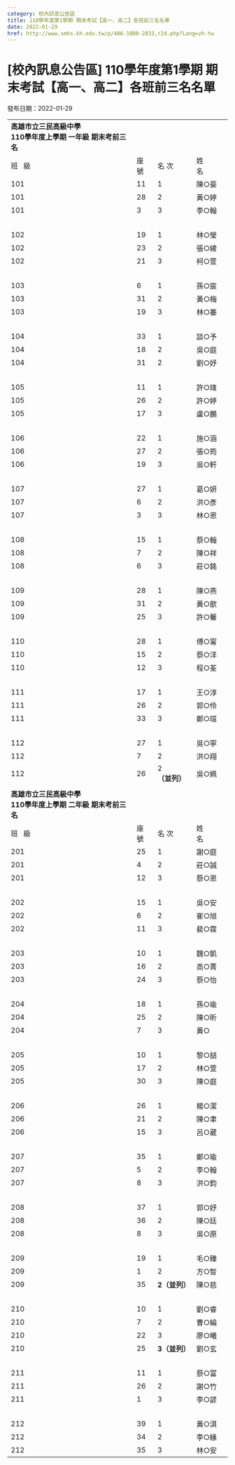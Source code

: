 ```yaml
---
category: 校內訊息公告區
title: 110學年度第1學期 期末考試【高一、高二】各班前三名名單
date: 2022-01-29
href: http://www.smhs.kh.edu.tw/p/406-1000-2833,r24.php?Lang=zh-tw
---
```


# [校內訊息公告區] 110學年度第1學期 期末考試【高一、高二】各班前三名名單

發布日期：2022-01-29

<div><div></div><div><table><colgroup><col><col></colgroup><tbody><tr><td><span><strong><span>高雄市立三民高級中學<br> 110學年度上學期 一年級 期末考前三名</span></strong></span><tr><td><span><span>班   級</span></span><td><span><span>座號</span></span><td><span><span>名 次</span></span><td><span><span>姓　　名</span></span><tr><td><span><span>101</span></span><td><span><span>11</span></span><td><span><span>1</span></span><td><span><span>陳○豪</span></span><tr><td><span><span>101</span></span><td><span><span>28</span></span><td><span><span>2</span></span><td><span><span>黃○婷</span></span><tr><td><span><span>101</span></span><td><span><span>3</span></span><td><span><span>3</span></span><td><span><span>李○翰</span></span><tr><td> <td> <td> <td> <tr><td><span><span>102</span></span><td><span><span>19</span></span><td><span><span>1</span></span><td><span><span>林○瑩</span></span><tr><td><span><span>102</span></span><td><span><span>23</span></span><td><span><span>2</span></span><td><span><span>張○綾</span></span><tr><td><span><span>102</span></span><td><span><span>21</span></span><td><span><span>3</span></span><td><span><span>柯○萱</span></span><tr><td> <td> <td> <td> <tr><td><span><span>103</span></span><td><span><span>6</span></span><td><span><span>1</span></span><td><span><span>孫○宸</span></span><tr><td><span><span>103</span></span><td><span><span>31</span></span><td><span><span>2</span></span><td><span><span>黃○梅</span></span><tr><td><span><span>103</span></span><td><span><span>19</span></span><td><span><span>3</span></span><td><span><span>林○蓁</span></span><tr><td> <td> <td> <td> <tr><td><span><span>104</span></span><td><span><span>33</span></span><td><span><span>1</span></span><td><span><span>談○予</span></span><tr><td><span><span>104</span></span><td><span><span>18</span></span><td><span><span>2</span></span><td><span><span>吳○庭</span></span><tr><td><span><span>104</span></span><td><span><span>31</span></span><td><span><span>2</span></span><td><span><span>劉○妤</span></span><tr><td> <td> <td> <td> <tr><td><span><span>105</span></span><td><span><span>11</span></span><td><span><span>1</span></span><td><span><span>許○瑋</span></span><tr><td><span><span>105</span></span><td><span><span>26</span></span><td><span><span>2</span></span><td><span><span>許○婷</span></span><tr><td><span><span>105</span></span><td><span><span>17</span></span><td><span><span>3</span></span><td><span><span>盧○鵬</span></span><tr><td> <td> <td> <td> <tr><td><span><span>106</span></span><td><span><span>22</span></span><td><span><span>1</span></span><td><span><span>施○涵</span></span><tr><td><span><span>106</span></span><td><span><span>27</span></span><td><span><span>2</span></span><td><span><span>張○筠</span></span><tr><td><span><span>106</span></span><td><span><span>19</span></span><td><span><span>3</span></span><td><span><span>吳○軒</span></span><tr><td> <td> <td> <td> <tr><td><span><span>107</span></span><td><span><span>27</span></span><td><span><span>1</span></span><td><span><span>葛○妍</span></span><tr><td><span><span>107</span></span><td><span><span>6</span></span><td><span><span>2</span></span><td><span><span>洪○彥</span></span><tr><td><span><span>107</span></span><td><span><span>3</span></span><td><span><span>3</span></span><td><span><span>林○恩</span></span><tr><td> <td> <td> <td> <tr><td><span><span>108</span></span><td><span><span>15</span></span><td><span><span>1</span></span><td><span><span>蔡○翰</span></span><tr><td><span><span>108</span></span><td><span><span>7</span></span><td><span><span>2</span></span><td><span><span>陳○祥</span></span><tr><td><span><span>108</span></span><td><span><span>6</span></span><td><span><span>3</span></span><td><span><span>莊○銘</span></span><tr><td> <td> <td> <td> <tr><td><span><span>109</span></span><td><span><span>28</span></span><td><span><span>1</span></span><td><span><span>陳○燕</span></span><tr><td><span><span>109</span></span><td><span><span>31</span></span><td><span><span>2</span></span><td><span><span>黃○歆</span></span><tr><td><span><span>109</span></span><td><span><span>25</span></span><td><span><span>3</span></span><td><span><span>許○馨</span></span><tr><td> <td> <td> <td> <tr><td><span><span>110</span></span><td><span><span>28</span></span><td><span><span>1</span></span><td><span><span>傅○甯</span></span><tr><td><span><span>110</span></span><td><span><span>15</span></span><td><span><span>2</span></span><td><span><span>蔡○洋</span></span><tr><td><span><span>110</span></span><td><span><span>12</span></span><td><span><span>3</span></span><td><span><span>程○荃</span></span><tr><td> <td> <td> <td> <tr><td><span><span>111</span></span><td><span><span>17</span></span><td><span><span>1</span></span><td><span><span>王○淳</span></span><tr><td><span><span>111</span></span><td><span><span>26</span></span><td><span><span>2</span></span><td><span><span>郭○伶</span></span><tr><td><span><span>111</span></span><td><span><span>33</span></span><td><span><span>3</span></span><td><span><span>鄭○瑄</span></span><tr><td> <td> <td> <td> <tr><td><span><span>112</span></span><td><span><span>27</span></span><td><span><span>1</span></span><td><span><span>吳○寧</span></span><tr><td><span><span>112</span></span><td><span><span>7</span></span><td><span><span>2</span></span><td><span><span>洪○翔</span></span><tr><td><span><span>112</span></span><td><span><span>26</span></span><td><span><span>2<strong>（並列）</strong></span></span><td><span><span>吳○姵</span></span><tr><td><span><span></span></span><td><span><span></span></span><td><span><span></span></span><td><span><span></span></span><tr><td><span><strong><span><span>高雄市立三民高級中學<br> 110學年度上學期 二年級 期末考前三名</span></span></strong></span><tr><td><span><span><span>班   級</span></span></span><td><span><span><span>座號</span></span></span><td><span><span><span>名 次</span></span></span><td><span><span><span>姓　　名</span></span></span><tr><td><span><span><span>201</span></span></span><td><span><span><span>25</span></span></span><td><span><span><span>1</span></span></span><td><span><span><span>謝○庭</span></span></span><tr><td><span><span><span>201</span></span></span><td><span><span><span>4</span></span></span><td><span><span><span>2</span></span></span><td><span><span><span>莊○誠</span></span></span><tr><td><span><span><span>201</span></span></span><td><span><span><span>12</span></span></span><td><span><span><span>3</span></span></span><td><span><span><span>蔡○恩</span></span></span><tr><td> <td> <td> <td> <tr><td><span><span><span>202</span></span></span><td><span><span><span>15</span></span></span><td><span><span><span>1</span></span></span><td><span><span><span>吳○安</span></span></span><tr><td><span><span><span>202</span></span></span><td><span><span><span>6</span></span></span><td><span><span><span>2</span></span></span><td><span><span><span>崔○旭</span></span></span><tr><td><span><span><span>202</span></span></span><td><span><span><span>11</span></span></span><td><span><span><span>3</span></span></span><td><span><span><span>裴○霆</span></span></span><tr><td> <td> <td> <td> <tr><td><span><span><span>203</span></span></span><td><span><span><span>10</span></span></span><td><span><span><span>1</span></span></span><td><span><span><span>魏○凱</span></span></span><tr><td><span><span><span>203</span></span></span><td><span><span><span>16</span></span></span><td><span><span><span>2</span></span></span><td><span><span><span>高○菁</span></span></span><tr><td><span><span><span>203</span></span></span><td><span><span><span>24</span></span></span><td><span><span><span>3</span></span></span><td><span><span><span>蔡○怡</span></span></span><tr><td> <td> <td> <td> <tr><td><span><span><span>204</span></span></span><td><span><span><span>18</span></span></span><td><span><span><span>1</span></span></span><td><span><span><span>孫○瑜</span></span></span><tr><td><span><span><span>204</span></span></span><td><span><span><span>25</span></span></span><td><span><span><span>2</span></span></span><td><span><span><span>陳○昕</span></span></span><tr><td><span><span><span>204</span></span></span><td><span><span><span>7</span></span></span><td><span><span><span>3</span></span></span><td><span><span><span>黃○</span></span></span><tr><td> <td> <td> <td> <tr><td><span><span><span>205</span></span></span><td><span><span><span>10</span></span></span><td><span><span><span>1</span></span></span><td><span><span><span>黎○喆</span></span></span><tr><td><span><span><span>205</span></span></span><td><span><span><span>17</span></span></span><td><span><span><span>2</span></span></span><td><span><span><span>林○萱</span></span></span><tr><td><span><span><span>205</span></span></span><td><span><span><span>30</span></span></span><td><span><span><span>3</span></span></span><td><span><span><span>陳○庭</span></span></span><tr><td> <td> <td> <td> <tr><td><span><span><span>206</span></span></span><td><span><span><span>26</span></span></span><td><span><span><span>1</span></span></span><td><span><span><span>楊○潔</span></span></span><tr><td><span><span><span>206</span></span></span><td><span><span><span>21</span></span></span><td><span><span><span>2</span></span></span><td><span><span><span>陳○聿</span></span></span><tr><td><span><span><span>206</span></span></span><td><span><span><span>15</span></span></span><td><span><span><span>3</span></span></span><td><span><span><span>呂○葳</span></span></span><tr><td> <td> <td> <td> <tr><td><span><span><span>207</span></span></span><td><span><span><span>35</span></span></span><td><span><span><span>1</span></span></span><td><span><span><span>鄭○瑜</span></span></span><tr><td><span><span><span>207</span></span></span><td><span><span><span>5</span></span></span><td><span><span><span>2</span></span></span><td><span><span><span>李○翰</span></span></span><tr><td><span><span><span>207</span></span></span><td><span><span><span>8</span></span></span><td><span><span><span>3</span></span></span><td><span><span><span>洪○鈞</span></span></span><tr><td> <td> <td> <td> <tr><td><span><span><span>208</span></span></span><td><span><span><span>37</span></span></span><td><span><span><span>1</span></span></span><td><span><span><span>郭○妤</span></span></span><tr><td><span><span><span>208</span></span></span><td><span><span><span>36</span></span></span><td><span><span><span>2</span></span></span><td><span><span><span>陳○廷</span></span></span><tr><td><span><span><span>208</span></span></span><td><span><span><span>8</span></span></span><td><span><span><span>3</span></span></span><td><span><span><span>吳○原</span></span></span><tr><td> <td> <td> <td> <tr><td><span><span><span>209</span></span></span><td><span><span><span>19</span></span></span><td><span><span><span>1</span></span></span><td><span><span><span>毛○臻</span></span></span><tr><td><span><span><span>209</span></span></span><td><span><span><span>1</span></span></span><td><span><span><span>2</span></span></span><td><span><span><span>方○智</span></span></span><tr><td><span><span><span>209</span></span></span><td><span><span><span>35</span></span></span><td><span><strong><span><span>2（並列）</span></span></strong></span><td><span><span><span>陳○慈</span></span></span><tr><td> <td> <td> <td> <tr><td><span><span><span>210</span></span></span><td><span><span><span>10</span></span></span><td><span><span><span>1</span></span></span><td><span><span><span>劉○睿</span></span></span><tr><td><span><span><span>210</span></span></span><td><span><span><span>7</span></span></span><td><span><span><span>2</span></span></span><td><span><span><span>曹○綸</span></span></span><tr><td><span><span><span>210</span></span></span><td><span><span><span>22</span></span></span><td><span><span><span>3</span></span></span><td><span><span><span>廖○曦</span></span></span><tr><td><span><span><span>210</span></span></span><td><span><span><span>25</span></span></span><td><span><strong><span><span>3（並列）</span></span></strong></span><td><span><span><span>劉○玄</span></span></span><tr><td> <td> <td> <td> <tr><td><span><span><span>211</span></span></span><td><span><span><span>11</span></span></span><td><span><span><span>1</span></span></span><td><span><span><span>蔡○富</span></span></span><tr><td><span><span><span>211</span></span></span><td><span><span><span>26</span></span></span><td><span><span><span>2</span></span></span><td><span><span><span>謝○竹</span></span></span><tr><td><span><span><span>211</span></span></span><td><span><span><span>1</span></span></span><td><span><span><span>3</span></span></span><td><span><span><span>李○諺</span></span></span><tr><td> <td> <td> <td> <tr><td><span><span><span>212</span></span></span><td><span><span><span>39</span></span></span><td><span><span><span>1</span></span></span><td><span><span><span>黃○淇</span></span></span><tr><td><span><span><span>212</span></span></span><td><span><span><span>34</span></span></span><td><span><span><span>2</span></span></span><td><span><span><span>李○緣</span></span></span><tr><td><span><span><span>212</span></span></span><td><span><span><span>35</span></span></span><td><span><span><span>3</span></span></span><td><span><span><span>林○安</span></span></span></table><p> </div></div>

